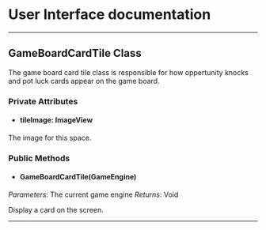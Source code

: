 # User Interface documentation
---

## GameBoardCardTile Class

The game board card tile class is responsible for how oppertunity knocks and pot luck cards appear on the game board. 

### Private Attributes 
- #### tileImage: ImageView
The image for this space.

### Public Methods 
- #### GameBoardCardTile(GameEngine)
*Parameters*: The current game engine 
*Returns*: Void

Display a card on the screen. 

---